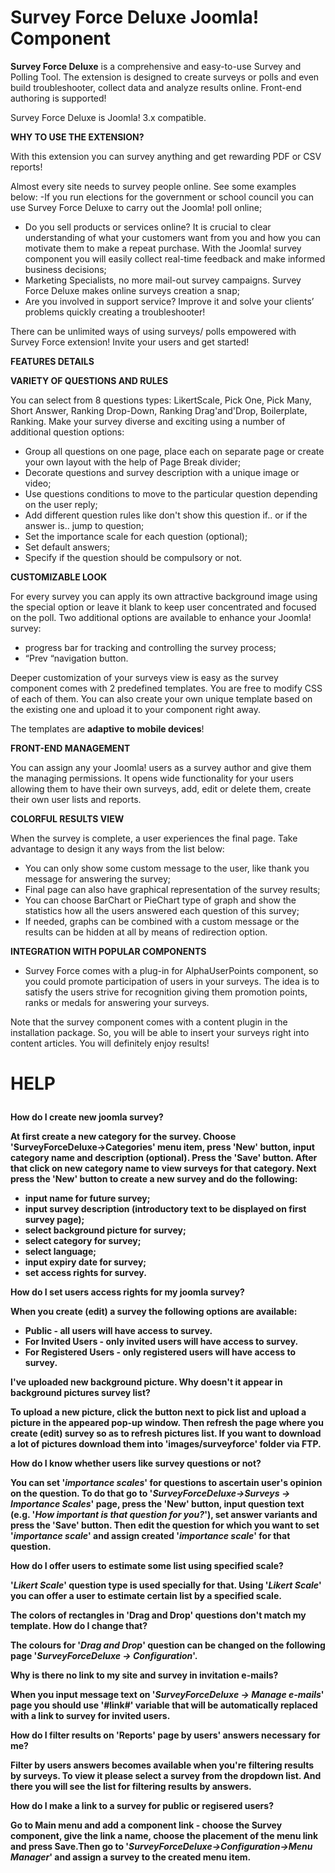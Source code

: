# Survey Force Deluxe Joomla! Component
<b>Survey Force Deluxe</b> is a comprehensive and easy-to-use Survey and Polling Tool. The extension is designed to create surveys or polls and even build troubleshooter, collect data and analyze results online. Front-end authoring is supported!

Survey Force Deluxe is Joomla! 3.x compatible.

<b>WHY TO USE THE EXTENSION?</b>

With this extension you can survey anything and get rewarding PDF or CSV reports!

Almost every site needs to survey people online. See some examples below:
-If you run elections for the government or school council you can use Survey Force Deluxe to carry out the Joomla! poll online;
- Do you sell products or services online? It is crucial to clear understanding of what your customers want from you and how you can motivate them to make a repeat purchase. With the Joomla! survey component you will easily collect real-time feedback and make informed business decisions;
- Marketing Specialists, no more mail-out survey campaigns. Survey Force Deluxe makes online surveys creation a snap;
- Are you involved in support service? Improve it and solve your clients’ problems quickly creating a troubleshooter!

There can be unlimited ways of using surveys/ polls empowered with Survey Force extension! Invite your users and get started!

<b>FEATURES DETAILS</b>

<b>VARIETY OF QUESTIONS AND RULES</b>

You can select from 8 questions types: LikertScale, Pick One, Pick Many, Short Answer, Ranking Drop-Down, Ranking Drag'and'Drop, Boilerplate, Ranking. Make your survey diverse and exciting using a number of additional question options:
- Group all questions on one page, place each on separate page or create your own layout with the help of Page Break divider;
- Decorate questions and survey description with a unique image or video;
- Use questions conditions to move to the particular question depending on the user reply;
- Add different question rules like don't show this question if.. or if the answer is.. jump to question;
- Set the importance scale for each question (optional);
- Set default answers;
- Specify if the question should be compulsory or not.

<b>CUSTOMIZABLE LOOK</b>

For every survey you can apply its own attractive background image using the special option or leave it blank to keep user concentrated and focused on the poll. Two additional options are available to enhance your Joomla! survey:
- progress bar for tracking and controlling the survey process;
- “Prev “navigation button.

Deeper customization of your surveys view is easy as the survey component comes with 2 predefined templates. You are free to modify CSS of each of them. You can also create your own unique template based on the existing one and upload it to your component right away.

The templates are <b>adaptive to mobile devices</b>!

<b>FRONT-END MANAGEMENT</b>

You can assign any your Joomla! users as a survey author and give them the managing permissions. It opens wide functionality for your users allowing them to have their own surveys, add, edit or delete them, create their own user lists and reports.

<b>COLORFUL RESULTS VIEW</b>

When the survey is complete, a user experiences the final page. Take advantage to design it any ways from the list below:
- You can only show some custom message to the user, like thank you message for answering the survey;
- Final page can also have graphical representation of the survey results;
- You can choose BarChart or PieChart type of graph and show the statistics how all the users answered each question of this survey;
- If needed, graphs can be combined with a custom message or the results can be hidden at all by means of redirection option.

<b>INTEGRATION WITH POPULAR COMPONENTS</b>
- Survey Force comes with a plug-in for AlphaUserPoints component, so you could promote participation of users in your surveys. The idea is to satisfy the users strive for recognition giving them promotion points, ranks or medals for answering your surveys.

Note that the survey component comes with a content plugin in the installation package. So, you will be able to insert your surveys right into content articles. You will definitely enjoy results!

# <b>HELP</p>

<b>How do I create new joomla survey?</b>

At first create a new category for the survey. Choose 'SurveyForceDeluxe->Categories' menu item, press 'New' button, input category name and description (optional). Press the 'Save' button. After that click on new category name to view surveys for that category. Next press the 'New' button to create a new survey and do the following:
- input name for future survey;
- input survey description (introductory text to be displayed on first survey page);
- select background picture for survey;
- select category for survey;
- select language;
- input expiry date for survey;
- set access rights for survey.

<b>How do I set users access rights for my joomla survey?</b>

When you create (edit) a survey the following options are available:
- <b>Public</b> - all users will have access to survey.
- <b>For Invited Users</b> - only invited users will have access to survey.
- <b>For Registered Users</b> - only registered users will have access to survey.

<b>I've uploaded new background picture. Why doesn't it appear in background pictures survey list?</b>

To upload a new picture, click the button next to pick list and upload a picture in the appeared pop-up window. Then refresh the page where you create (edit) survey so as to refresh pictures list. If you want to download a lot of pictures download them into 'images/surveyforce' folder via FTP.

<b>How do I know whether users like survey questions or not?</b>

You can set '<i>importance scales</i>' for questions to ascertain user's opinion on the question. To do that go to '<i>SurveyForceDeluxe->Surveys -> Importance Scales</i>' page, press the 'New' button, input question text (e.g. '<i>How important is that question for you?</i>'), set answer variants and press the 'Save' button. Then edit the question for which you want to set '<i>importance scale</i>' and assign created '<i>importance scale</i>' for that question.

<b>How do I offer users to estimate some list using specified scale?</b>

'<i>Likert Scale</i>' question type is used specially for that. Using '<i>Likert Scale</i>' you can offer a user to estimate certain list by a specified scale.

<b>The colors of rectangles in 'Drag and Drop' questions don't match my template. How do I change that?</b>

The colours for '<i>Drag and Drop</i>' question can be changed on the following page '<i>SurveyForceDeluxe -> Configuration</i>'.

<b>Why is there no link to my site and survey in invitation e-mails?</b>

When you input message text on '<i>SurveyForceDeluxe -> Manage e-mails</i>' page you should use '<b>#link#</b>' variable that will be automatically replaced with a link to survey for invited users.

<b>How do I filter results on 'Reports' page by users' answers necessary for me?</b>

Filter by users answers becomes available when you're filtering results by surveys. To view it please select a survey from the dropdown list. And there you will see the list for filtering results by answers.

<b>How do I make a link to a survey for public or regisered users?</b>

Go to Main menu and add a component link - choose the Survey component, give the link a name, choose the placement of the menu link and press Save.Then go to '<i>SurveyForceDeluxe->Configuration->Menu Manager</i>' and assign a survey to the created menu item.
